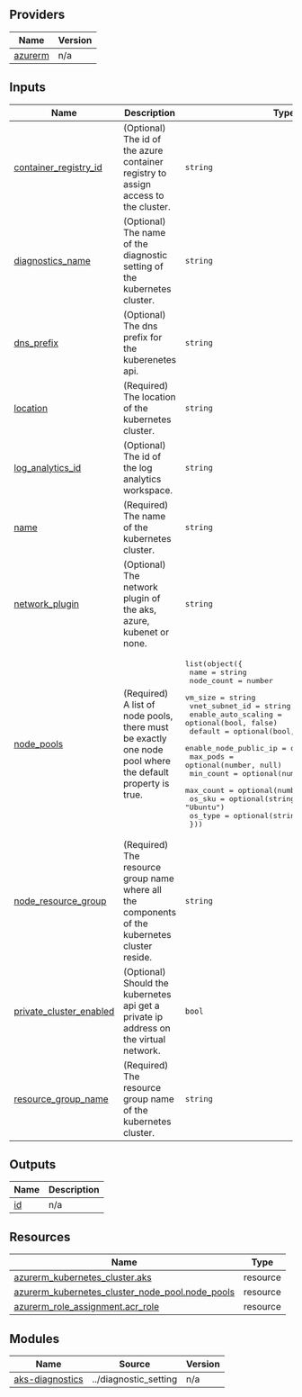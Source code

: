 <!-- BEGIN_TF_DOCS -->

## Providers

| Name | Version |
|------|---------|
| <a name="provider_azurerm"></a> [azurerm](#provider\_azurerm) | n/a |

## Inputs

| Name | Description | Type | Default | Required |
|------|-------------|------|---------|:--------:|
| <a name="input_container_registry_id"></a> [container\_registry\_id](#input\_container\_registry\_id) | (Optional) The id of the azure container registry to assign access to the cluster. | `string` | `null` | no |
| <a name="input_diagnostics_name"></a> [diagnostics\_name](#input\_diagnostics\_name) | (Optional) The name of the diagnostic setting of the kubernetes cluster. | `string` | `"aks-diagnostics"` | no |
| <a name="input_dns_prefix"></a> [dns\_prefix](#input\_dns\_prefix) | (Optional) The dns prefix for the kuberenetes api. | `string` | `null` | no |
| <a name="input_location"></a> [location](#input\_location) | (Required) The location of the kubernetes cluster. | `string` | n/a | yes |
| <a name="input_log_analytics_id"></a> [log\_analytics\_id](#input\_log\_analytics\_id) | (Optional) The id of the log analytics workspace. | `string` | `null` | no |
| <a name="input_name"></a> [name](#input\_name) | (Required) The name of the kubernetes cluster. | `string` | n/a | yes |
| <a name="input_network_plugin"></a> [network\_plugin](#input\_network\_plugin) | (Optional) The network plugin of the aks, azure, kubenet or none. | `string` | `"none"` | no |
| <a name="input_node_pools"></a> [node\_pools](#input\_node\_pools) | (Required) A list of node pools, there must be exactly one node pool where the default property is true. | <pre>list(object({<br>    name                  = string<br>    node_count            = number<br>    vm_size               = string<br>    vnet_subnet_id        = string<br>    enable_auto_scaling   = optional(bool, false)<br>    default               = optional(bool, false)<br>    enable_node_public_ip = optional(bool, false)<br>    max_pods              = optional(number, null)<br>    min_count             = optional(number, null)<br>    max_count             = optional(number, null)<br>    os_sku                = optional(string, "Ubuntu")<br>    os_type               = optional(string, "Linux")<br>  }))</pre> | n/a | yes |
| <a name="input_node_resource_group"></a> [node\_resource\_group](#input\_node\_resource\_group) | (Required) The resource group name where all the components of the kubernetes cluster reside. | `string` | n/a | yes |
| <a name="input_private_cluster_enabled"></a> [private\_cluster\_enabled](#input\_private\_cluster\_enabled) | (Optional) Should the kubernetes api get a private ip address on the virtual network. | `bool` | `true` | no |
| <a name="input_resource_group_name"></a> [resource\_group\_name](#input\_resource\_group\_name) | (Required) The resource group name of the kubernetes cluster. | `string` | n/a | yes |

## Outputs

| Name | Description |
|------|-------------|
| <a name="output_id"></a> [id](#output\_id) | n/a |

## Resources

| Name | Type |
|------|------|
| [azurerm_kubernetes_cluster.aks](https://registry.terraform.io/providers/hashicorp/azurerm/latest/docs/resources/kubernetes_cluster) | resource |
| [azurerm_kubernetes_cluster_node_pool.node_pools](https://registry.terraform.io/providers/hashicorp/azurerm/latest/docs/resources/kubernetes_cluster_node_pool) | resource |
| [azurerm_role_assignment.acr_role](https://registry.terraform.io/providers/hashicorp/azurerm/latest/docs/resources/role_assignment) | resource |

## Modules

| Name | Source | Version |
|------|--------|---------|
| <a name="module_aks-diagnostics"></a> [aks-diagnostics](#module\_aks-diagnostics) | ../diagnostic_setting | n/a |
<!-- END_TF_DOCS -->